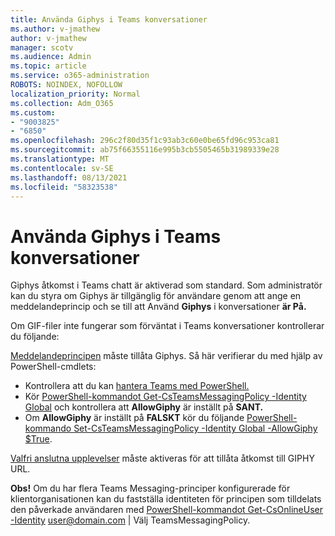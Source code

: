 ```yaml
---
title: Använda Giphys i Teams konversationer
ms.author: v-jmathew
author: v-jmathew
manager: scotv
ms.audience: Admin
ms.topic: article
ms.service: o365-administration
ROBOTS: NOINDEX, NOFOLLOW
localization_priority: Normal
ms.collection: Adm_O365
ms.custom:
- "9003825"
- "6850"
ms.openlocfilehash: 296c2f80d35f1c93ab3c60e0be65fd96c953ca81
ms.sourcegitcommit: ab75f66355116e995b3cb5505465b31989339e28
ms.translationtype: MT
ms.contentlocale: sv-SE
ms.lasthandoff: 08/13/2021
ms.locfileid: "58323538"
---
```

# <a name="using-giphys-in-teams-conversations"></a>Använda Giphys i Teams konversationer

Giphys åtkomst i Teams chatt är aktiverad som standard. Som administratör kan du styra om Giphys [](https://docs.microsoft.com/microsoftteams/messaging-policies-in-teams#messaging-policy-settings) är tillgänglig för användare genom att ange en meddelandeprincip och se till att Använd **Giphys** i konversationer **är På.**

Om GIF-filer inte fungerar som förväntat i Teams konversationer kontrollerar du följande:

[Meddelandeprincipen](https://docs.microsoft.com/microsoftteams/messaging-policies-in-teams) måste tillåta Giphys. Så här verifierar du med hjälp av PowerShell-cmdlets:

- Kontrollera att du kan [hantera Teams med PowerShell.](https://docs.microsoft.com/microsoftteams/teams-powershell-overview?view=o365-worldwide#manage-teams-with-powershell)
- Kör [PowerShell-kommandot Get-CsTeamsMessagingPolicy -Identity Global](https://docs.microsoft.com/powershell/module/skype/get-csteamsmessagingpolicy?view=skype-ps) och kontrollera att **AllowGiphy** är inställt på **SANT.**
- Om **AllowGiphy** är inställt på **FALSKT** kör du följande [PowerShell-kommando Set-CsTeamsMessagingPolicy -Identity Global -AllowGiphy $True](https://docs.microsoft.com/powershell/module/skype/set-csteamsmessagingpolicy?view=skype-ps).

[Valfri anslutna upplevelser](https://docs.microsoft.com/deployoffice/privacy/optional-connected-experiences) måste aktiveras för att tillåta åtkomst till GIPHY URL.

**Obs!** Om du har flera Teams Messaging-principer konfigurerade för klientorganisationen kan du fastställa identiteten för principen som tilldelats den påverkade användaren med [PowerShell-kommandot Get-CsOnlineUser -Identity](https://docs.microsoft.com/powershell/module/skype/get-csonlineuser?view=skype-ps) <user@domain.com> | Välj TeamsMessagingPolicy.
